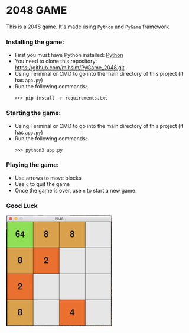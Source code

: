 # 2048 GAME

This is a 2048 game. It's made using `Python` and `PyGame` framework.

### Installing the game:
- First you must have Python installed: [Python](https://www.python.org/downloads/) 
- You need to clone this repository: https://github.com/mihsim/PyGame_2048.git
- Using Terminal or CMD to go into the main directory of this project (it has `app.py`)
- Run the following commands:
    ```
    >>> pip install -r requirements.txt
    ``` 
  
### Starting the game:
- Using Terminal or CMD to go into the main directory of this project (it has `app.py`)
- Run the following commands:
    ```
    >>> python3 app.py
    ```
### Playing the game:
- Use arrows to move blocks
- Use `q` to quit the game
- Once the game is over, use `n` to start a new game.


### Good Luck

<img src="img/screenshot.png" height="300">
